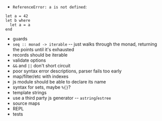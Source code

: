 - `ReferenceError: a is not defined`:
```
let a = 42
let b where
  let a = a
end
```
- guards
- `seq :: monad -> iterable` -- just walks through the monad, returning the points until it's exhausted
- records should be iterable
- validate options
- `&&` and `||` don't short circuit
- poor syntax error descriptions, parser fails too early
- map/filter/etc with indexes
- js module should be able to declare its name
- syntax for sets, maybe `%{}`?
- template strings
- use a third party js generator -- `astring`/`estree`
- source maps
- REPL
- tests
